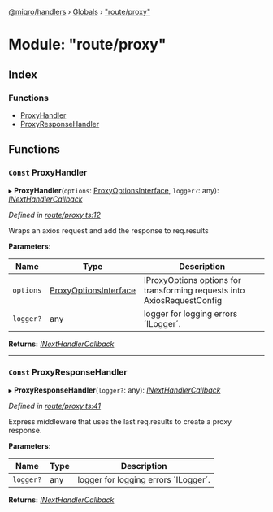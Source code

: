 [@miqro/handlers](../README.md) › [Globals](../globals.md) › ["route/proxy"](_route_proxy_.md)

# Module: "route/proxy"

## Index

### Functions

* [ProxyHandler](_route_proxy_.md#const-proxyhandler)
* [ProxyResponseHandler](_route_proxy_.md#const-proxyresponsehandler)

## Functions

### `Const` ProxyHandler

▸ **ProxyHandler**(`options`: [ProxyOptionsInterface](../interfaces/_route_common_proxyutils_.proxyoptionsinterface.md), `logger?`: any): *[INextHandlerCallback](_route_common_handlerutils_.md#inexthandlercallback)*

*Defined in [route/proxy.ts:12](https://github.com/claukers/miqro-express/blob/ec7462e/src/route/proxy.ts#L12)*

Wraps an axios request and add the response to req.results

**Parameters:**

Name | Type | Description |
------ | ------ | ------ |
`options` | [ProxyOptionsInterface](../interfaces/_route_common_proxyutils_.proxyoptionsinterface.md) | IProxyOptions options for transforming requests into AxiosRequestConfig |
`logger?` | any | logger for logging errors ´ILogger´.  |

**Returns:** *[INextHandlerCallback](_route_common_handlerutils_.md#inexthandlercallback)*

___

### `Const` ProxyResponseHandler

▸ **ProxyResponseHandler**(`logger?`: any): *[INextHandlerCallback](_route_common_handlerutils_.md#inexthandlercallback)*

*Defined in [route/proxy.ts:41](https://github.com/claukers/miqro-express/blob/ec7462e/src/route/proxy.ts#L41)*

Express middleware that uses the last req.results to create a proxy response.

**Parameters:**

Name | Type | Description |
------ | ------ | ------ |
`logger?` | any | logger for logging errors ´ILogger´.  |

**Returns:** *[INextHandlerCallback](_route_common_handlerutils_.md#inexthandlercallback)*
